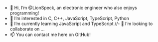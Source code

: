 - 👋 Hi, I’m @LionSpeck, an electronic engineer who also enjoys programming!
- 👀 I’m interested in C, C++, JavaScript, TypeScript, Python
- 🌱 I’m currently learning JavaScript and TypeScript
//- 💞️ I’m looking to collaborate on ...
- 📫 You can contact me here on GitHub!
